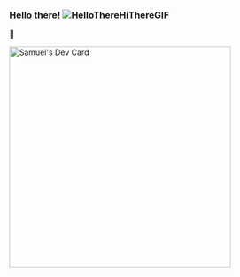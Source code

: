 ### Hello there! ![HelloThereHiThereGIF](https://github.com/Shmuel790/Shmuel790/assets/24437263/1517972f-5105-4486-9f98-52dd9cd5550d)
👋

<a href="https://app.daily.dev/samu_j"><img src="https://api.daily.dev/devcards/f09b94a22adb43818495b1c83874205c.png?r=snr" width="400" alt="Samuel's Dev Card"/></a>

<!--
**Shmuel790/Shmuel790** is a ✨ _special_ ✨ repository because its `README.md` (this file) appears on your GitHub profile.

Here are some ideas to get you started:

- 🔭 I’m currently working on ...
- 🌱 I’m currently learning ...
- 👯 I’m looking to collaborate on ...
- 🤔 I’m looking for help with ...
- 💬 Ask me about ...
- 📫 How to reach me: ...
- 😄 Pronouns: ...
- ⚡ Fun fact: ...
-->
